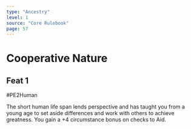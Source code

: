 ```yaml
---
type: "Ancestry"
level: 1
source: "Core Rulebook"
page: 57
---
```

# Cooperative Nature
## Feat 1
#PE2Human

The short human life span lends perspective and has taught you from a young age to set aside differences and work with others to achieve greatness. You gain a +4 circumstance bonus on checks to Aid.